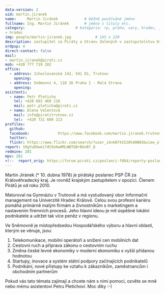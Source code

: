 ```yaml
---
data-version: 2
uid: martin.jiranek
name:     Martin Jiránek      		# běžně používáné jméno
fullname: Ing. Martin Jiránek  		# jméno s tituly etc.
category:                 		# kategorie: rp, praha, vary, hradec, jmk, senat
- hradec
img: people/martin-jiranek.jpg           # 165 x 220
description: zastupitel za Piráty a Stranu Zelených v zastupitelstvu Královéhradeckého kraje # kratký popis, max 160 znaků
ordpsp: 4
direct-contact: false
mail:
- martin.jiranek@pirati.cz
mob: +420 777 719 282
office: 
  - address: Jihoslovanská 142, 541 01, Trutnov
    opening:
  - address: Sněmovní 4, 118 26 Praha 1 - Malá Strana
    opening:
asistenti:
  - name: Petr Pleticha
    tel: +420 603 460 210
    mail: petr.pleticha@pirati.cz
  - name: Alena Valentová
    mail: info@piratitrutnov.cz
    tel:  +420 731 609 213
profiles:
  github:
  facebook:				https://www.facebook.com/martin.jiranek.trutnov
  twitter:
  flickr: https://www.flickr.com/search/?user_id=68741528%40N03&view_all=1&text=martin%20jir%C3%A1nek
report: 1HgYuDUwei7dC9zKwHMLWBTGBrBUxB7_Q
redmine: 281
mpv: 281
<!--  report_orig: https://forum.pirati.cz/poslanci-f884/reporty-poslance-martina-jiranka-t39058.html-->
---
```


Martin Jiránek (* 10. dubna 1978) je pirátský poslanec PSP ČR za Královéhradecký kraj. Je rovněž krajským zastupitelem v opozici. Členem Pirátů je od roku 2010.

Maturoval na Gymnáziu v Trutnově a má vystudovaný obor Informační management na Univerzitě Hradec Králové. Celou svou profesní kariéru pomáhá primárně malým firmám a živnostníkům s marketingem a nastavením firemních procesů. Jeho hlavní ideou je mít úspěšné lokální podnikatele a udržet tak více peněz v regionu.

Ve Sněmovně je místopředsedou Hospodářského výboru a hlavní oblasti, kterým se věnuje, jsou:
1. Telekomunikace, mobilní operátoři a snížení cen mobilních dat
2. Cestovní ruch a příprava zákonu o cestovním ruchu
3. Změna české levné ekonomiky v moderní ekonomiku s vyšší přidanou hodnotou
4. Startupy, inovace a systém státní podpory začínajících podnikatelů
5. Podnikání, nové přístupy ke vztahu k zákazníkům, zaměstnancům i obchodním partnerům

Pokud vás tato témata zajímají a chcete nám s nimi pomoci, ozvěte se mně nebo mému asistentovi Petru Pletichovi. Moc díky :-)
